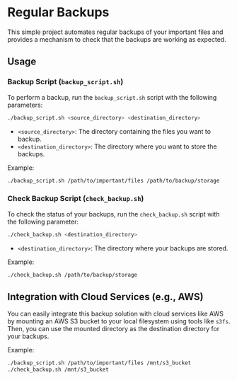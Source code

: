 # Regular Backups

This simple project automates regular backups of your important files and provides a mechanism to check that the backups are working as expected.

## Usage

### Backup Script (`backup_script.sh`)

To perform a backup, run the `backup_script.sh` script with the following parameters:

```bash
./backup_script.sh <source_directory> <destination_directory>
```

- `<source_directory>`: The directory containing the files you want to backup.
- `<destination_directory>`: The directory where you want to store the backups.

Example:
```bash
./backup_script.sh /path/to/important/files /path/to/backup/storage
```

### Check Backup Script (`check_backup.sh`)

To check the status of your backups, run the `check_backup.sh` script with the following parameter:

```bash
./check_backup.sh <destination_directory>
```

- `<destination_directory>`: The directory where your backups are stored.

Example:
```bash
./check_backup.sh /path/to/backup/storage
```

## Integration with Cloud Services (e.g., AWS)

You can easily integrate this backup solution with cloud services like AWS by mounting an AWS S3 bucket to your local filesystem using tools like `s3fs`. Then, you can use the mounted directory as the destination directory for your backups.

Example:
```bash
./backup_script.sh /path/to/important/files /mnt/s3_bucket
./check_backup.sh /mnt/s3_bucket
```

